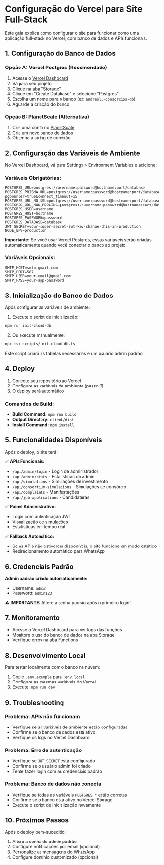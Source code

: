 # Configuração do Vercel para Site Full-Stack

Este guia explica como configurar o site para funcionar como uma aplicação full-stack no Vercel, com banco de dados e APIs funcionais.

## 1. Configuração do Banco de Dados

### Opção A: Vercel Postgres (Recomendado)

1. Acesse o [Vercel Dashboard](https://vercel.com/dashboard)
2. Vá para seu projeto
3. Clique na aba "Storage"
4. Clique em "Create Database" e selecione "Postgres"
5. Escolha um nome para o banco (ex: `andreoli-consorcios-db`)
6. Aguarde a criação do banco

### Opção B: PlanetScale (Alternativa)

1. Crie uma conta no [PlanetScale](https://planetscale.com)
2. Crie um novo banco de dados
3. Obtenha a string de conexão

## 2. Configuração das Variáveis de Ambiente

No Vercel Dashboard, vá para Settings > Environment Variables e adicione:

### Variáveis Obrigatórias:

```
POSTGRES_URL=postgres://username:password@hostname:port/database
POSTGRES_PRISMA_URL=postgres://username:password@hostname:port/database?pgbouncer=true&connect_timeout=15
POSTGRES_URL_NO_SSL=postgres://username:password@hostname:port/database
POSTGRES_URL_NON_POOLING=postgres://username:password@hostname:port/database
POSTGRES_USER=username
POSTGRES_HOST=hostname
POSTGRES_PASSWORD=password
POSTGRES_DATABASE=database
JWT_SECRET=your-super-secret-jwt-key-change-this-in-production
NODE_ENV=production
```

**Importante:** Se você usar Vercel Postgres, essas variáveis serão criadas automaticamente quando você conectar o banco ao projeto.

### Variáveis Opcionais:

```
SMTP_HOST=smtp.gmail.com
SMTP_PORT=587
SMTP_USER=your-email@gmail.com
SMTP_PASS=your-app-password
```

## 3. Inicialização do Banco de Dados

Após configurar as variáveis de ambiente:

1. Execute o script de inicialização:
```bash
npm run init-cloud-db
```

2. Ou execute manualmente:
```bash
npx tsx scripts/init-cloud-db.ts
```

Este script criará as tabelas necessárias e um usuário admin padrão.

## 4. Deploy

1. Conecte seu repositório ao Vercel
2. Configure as variáveis de ambiente (passo 2)
3. O deploy será automático

### Comandos de Build:

- **Build Command:** `npm run build`
- **Output Directory:** `client/dist`
- **Install Command:** `npm install`

## 5. Funcionalidades Disponíveis

Após o deploy, o site terá:

✅ **APIs Funcionais:**
- `/api/admin/login` - Login de administrador
- `/api/admin/stats` - Estatísticas do admin
- `/api/simulations` - Simulações de investimento
- `/api/consortium-simulations` - Simulações de consórcio
- `/api/complaints` - Manifestações
- `/api/job-applications` - Candidaturas

✅ **Painel Administrativo:**
- Login com autenticação JWT
- Visualização de simulações
- Estatísticas em tempo real

✅ **Fallback Automático:**
- Se as APIs não estiverem disponíveis, o site funciona em modo estático
- Redirecionamento automático para WhatsApp

## 6. Credenciais Padrão

**Admin padrão criado automaticamente:**
- Username: `admin`
- Password: `admin123`

**⚠️ IMPORTANTE:** Altere a senha padrão após o primeiro login!

## 7. Monitoramento

- Acesse o Vercel Dashboard para ver logs das funções
- Monitore o uso do banco de dados na aba Storage
- Verifique erros na aba Functions

## 8. Desenvolvimento Local

Para testar localmente com o banco na nuvem:

1. Copie `.env.example` para `.env.local`
2. Configure as mesmas variáveis do Vercel
3. Execute: `npm run dev`

## 9. Troubleshooting

### Problema: APIs não funcionam
- Verifique se as variáveis de ambiente estão configuradas
- Confirme se o banco de dados está ativo
- Verifique os logs no Vercel Dashboard

### Problema: Erro de autenticação
- Verifique se `JWT_SECRET` está configurado
- Confirme se o usuário admin foi criado
- Tente fazer login com as credenciais padrão

### Problema: Banco de dados não conecta
- Verifique se todas as variáveis `POSTGRES_*` estão corretas
- Confirme se o banco está ativo no Vercel Storage
- Execute o script de inicialização novamente

## 10. Próximos Passos

Após o deploy bem-sucedido:

1. Altere a senha do admin padrão
2. Configure notificações por email (opcional)
3. Personalize as mensagens do WhatsApp
4. Configure domínio customizado (opcional)